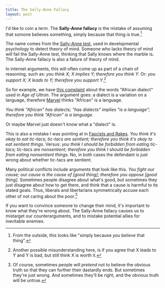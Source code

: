 ```yaml
---
title: The Sally-Anne Fallacy
layout: post
---
```

I'd like to coin a term. The **Sally-Anne fallacy** is the mistake of assuming that somone believes something, simply because that thing is true.[^outside]

The name comes from the [Sally-Anne test](https://en.wikipedia.org/wiki/Sally%E2%80%93Anne_test), used in developmental psychology to detect theory of mind. Someone who lacks theory of mind will fail the Sally-Anne test, thinking that Sally knows where the marble is. The Sally-Anne fallacy is also a failure of theory of mind.

In internet arguments, this will often come up as part of a chain of reasoning, such as: *you think X; X implies Y; therefore you think Y.* Or: *you support X; X leads to Y; therefore you support Y*.[^support]

So for example, we have [this complaint](http://lesserjoke.tumblr.com/post/141930028249/bruce-banner-in-avengers-age-of-ultron-2015) about the words "African dialect" used in *Age of Ultron*. The argument goes: a dialect is a variation on a language, therefore [Marvel](https://en.wikipedia.org/wiki/Metonymy) thinks "African" is a language.

*You think "African" has dialects; "has dialects" implies "is a language"; therefore you think "African" is a language.*

Or maybe Marvel just doesn't know what a "dialect" is.

This is also a mistake I was pointing at in [Fascists and Rakes](http://reasonableapproximation.net/2014/01/04/facists-and-rakes.html). *You think it's okay to eat tic-tacs; tic-tacs are sentient; therefore you think it's okay to eat sentient things*. Versus: *you think I should be forbidden from eating tic-tacs; tic-tacs are nonsentient; therefore you think I should be forbidden from eating nonsentient things*. No, in both cases the defendant is just wrong about whether tic-tacs are sentient.

Many political conflicts include arguments that look like this. *You fight our cause; our cause is the cause of [good thing]; therefore you oppose [good thing].* Sometimes people disagree about what's good, but sometimes they just disagree about how to get there, and think that a cause is harmful to its stated goals. Thus, liberals and libertarians symmetrically accuse each other of not caring about the poor.[^dastardly]

If you want to convince someone to change their mind, it's important to know what they're wrong about. The Sally-Anne fallacy causes us to mistarget our counterarguments, and to mistake potential allies for inevitable enemies.

[^outside]: From the outside, this looks like "simply because *you believe* that thing".
[^support]: Another possible misunderstanding here, is if you agree that X leads to Y and Y is bad, but still think X is worth it.
[^dastardly]: Of course, sometimes people will *pretend* not to believe the obvious truth so that they can further their dastardly ends. But sometimes they're just wrong. And sometimes they'll be right, and the obvious truth will be untrue.
